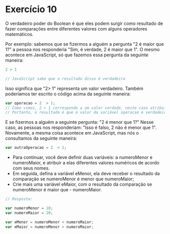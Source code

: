 

# Exercício 10

O verdadeiro poder do Boolean é que eles podem surgir como resultado de fazer comparações entre diferentes valores com alguns operadores matemáticos.

Por exemplo: sabemos que se fizermos a alguém a pergunta "2 é maior que 1?" a pessoa nos responderia "Sim, é verdade, 2 é maior que 1". O mesmo acontece em JavaScript, só que fazemos essa pergunta da seguinte maneira:

```javascript
2 > 1

// JavaScript sabe que o resultado disso é verdadeiro
```

Isso significa que "2> 1" representa um valor verdadeiro. Também poderíamos ter escrito o código acima da seguinte maneira:

```javascript
var operacao = 2  > 1;
// Como vimos, 2 > 1 corresponde a um valor verdade, neste caso atribuímos a operação a uma variável
// Portanto, o resultado é que o valor da variável operacao é verdadeiro
```
 
 

E se fizermos a alguém a seguinte pergunta: "2 é menor que 1?" Nesse caso, as pessoas nos responderiam: "Isso é falso, 2 não é menor que 1". Novamente, a mesma coisa acontece em JavaScript, mas nós o consultamos da seguinte maneira:

```javascript
var outraOperacao = 2  < 1;
```
 
 

- Para continuar, você deve definir duas variáveis: 
    a numeroMenor e numeroMaior, e atribuir a elas diferentes valores numéricos de acordo com seus nomes.
- Em seguida, defina a variável eMenor, ela deve receber o resultado da comparação se numeroMenor é menor que numeroMaior; 
- Crie mais uma variável eMaior, com o resultado da comparação se numeroMenor é maior que - numeroMaior.

```javascript
// Resposta:

var numeroMenor = 10;
var numeroMaior = 20;

var eMenor = numeroMenor < numeroMaior;
var eMaior = numeroMenor > numeroMaior;
```